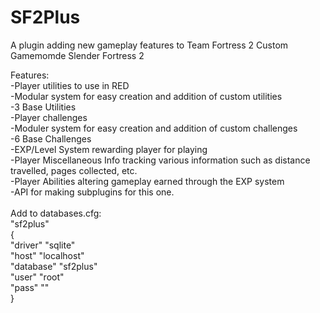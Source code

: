 # SF2Plus

A plugin adding new gameplay features to Team Fortress 2 Custom Gamemomde Slender Fortress 2

Features:<br/>
-Player utilities to use in RED<br/>
-Modular system for easy creation and addition of custom utilities<br/>
-3 Base Utilities<br/>
-Player challenges<br/>
-Moduler system for easy creation and addition of custom challenges<br/>
-6 Base Challenges<br/>
-EXP/Level System rewarding player for playing<br/>
-Player Miscellaneous Info tracking various information such as distance travelled, pages collected, etc.<br/>
-Player Abilities altering gameplay earned through the EXP system<br/>
-API for making subplugins for this one.<br/>
<br/>
Add to databases.cfg:<br/>
"sf2plus"<br/>
{<br/>
	"driver"	"sqlite"<br/>
 	"host"	"localhost"<br/>
  	"database"	"sf2plus"<br/>
   	"user"	"root"<br/>
    	"pass"	""<br/>
}<br/>
